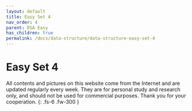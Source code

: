 ```yaml
---
layout: default
title: Easy Set 4
nav_order: 4
parent: DSA Easy
has_children: true
permalink: /docs/data-structure/data-structure-easy-set-4
---
```


# Easy Set 4

All contents and pictures on this website come from the Internet and are updated regularly every week. They are for personal study and research only, and should not be used for commercial purposes. Thank you for your cooperation.
{: .fs-6 .fw-300 }



